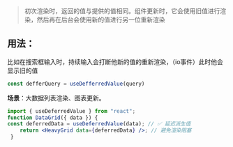 
>初次渲染时，返回的值与提供的值相同。组件更新时，它会使用旧值进行渲染，然后再在后台会使用新的值进行另一位重新渲染

## 用法：

比如在搜索框输入时，持续输入会打断他新的值的重新渲染，（io事件）此时他会显示旧的值

```jsx
const defferQuery = useDefferredValue(query)
```

**场景​**​：大数据列表渲染、图表更新。

```jsx 
import { useDeferredValue } from "react"; 
function DataGrid({ data }) { 
const deferredData = useDeferredValue(data); // ✅ 延迟派生值 
	return <HeavyGrid data={deferredData} />; // 避免渲染阻塞
 }
```